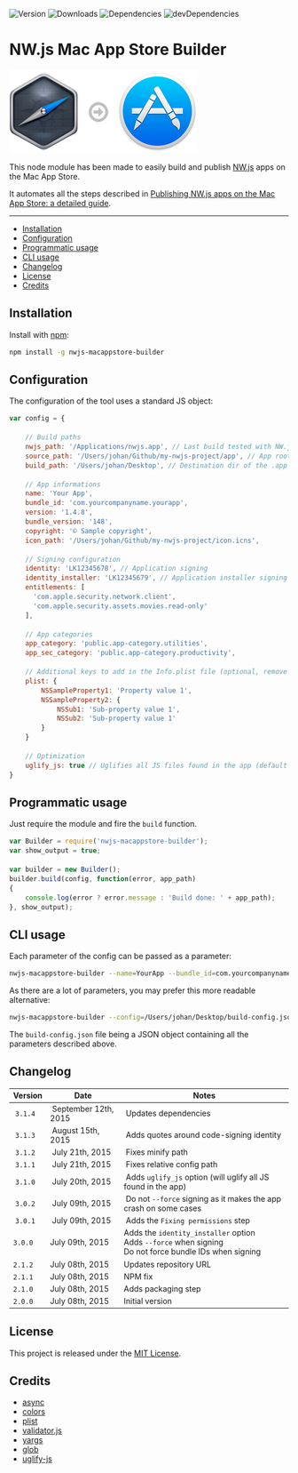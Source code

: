 ![Version](https://img.shields.io/npm/v/nwjs-macappstore-builder.svg)
![Downloads](https://img.shields.io/npm/dm/nwjs-macappstore-builder.svg)
![Dependencies](https://img.shields.io/david/johansatge/nwjs-macappstore-builder.svg)
![devDependencies](https://img.shields.io/david/dev/johansatge/nwjs-macappstore-builder.svg)

# NW.js Mac App Store Builder

![Icon](icon.jpg)

This node module has been made to easily build and publish [NW.js](http://nwjs.io) apps on the Mac App Store.

It automates all the steps described in [Publishing NW.js apps on the Mac App Store: a detailed guide](https://github.com/johansatge/nwjs-macappstore).

---

* [Installation](#installation)
* [Configuration](#configuration)
* [Programmatic usage](#programmatic-usage)
* [CLI usage](#cli-usage)
* [Changelog](#changelog)
* [License](#license)
* [Credits](#credits)

## Installation

Install with [npm](https://www.npmjs.com/):

```bash
npm install -g nwjs-macappstore-builder
```

## Configuration

The configuration of the tool uses a standard JS object:

```javascript
var config = {

    // Build paths
    nwjs_path: '/Applications/nwjs.app', // Last build tested with NW.js 0.12.2
    source_path: '/Users/johan/Github/my-nwjs-project/app', // App root (the dir with the package.json file)
    build_path: '/Users/johan/Desktop', // Destination dir of the .app build
    
    // App informations
    name: 'Your App',
    bundle_id: 'com.yourcompanyname.yourapp',
    version: '1.4.8',
    bundle_version: '148',
    copyright: '© Sample copyright',
    icon_path: '/Users/johan/Github/my-nwjs-project/icon.icns',
    
    // Signing configuration
    identity: 'LK12345678', // Application signing
    identity_installer: 'LK12345679', // Application installer signing (may be the same as identity)
    entitlements: [
      'com.apple.security.network.client',
      'com.apple.security.assets.movies.read-only'
    ],
       
    // App categories
    app_category: 'public.app-category.utilities',
    app_sec_category: 'public.app-category.productivity',
 
    // Additional keys to add in the Info.plist file (optional, remove if not needed)
    plist: {
        NSSampleProperty1: 'Property value 1',
        NSSampleProperty2: {
            NSSub1: 'Sub-property value 1',
            NSSub2: 'Sub-property value 1'
        }
    }
    
    // Optimization
    uglify_js: true // Uglifies all JS files found in the app (default is FALSE)
}
```

## Programmatic usage

Just require the module and fire the `build` function.

```javascript
var Builder = require('nwjs-macappstore-builder');
var show_output = true;

var builder = new Builder();
builder.build(config, function(error, app_path)
{
    console.log(error ? error.message : 'Build done: ' + app_path);
}, show_output);
```

## CLI usage

Each parameter of the config can be passed as a parameter:

```bash
nwjs-macappstore-builder --name=YourApp --bundle_id=com.yourcompanyname.yourapp [...]
```

As there are a lot of parameters, you may prefer this more readable alternative:

```bash
nwjs-macappstore-builder --config=/Users/johan/Desktop/build-config.json
```

The `build-config.json` file being a JSON object containing all the parameters described above.

## Changelog

| Version | Date | Notes |
| --- | --- | --- |
| `3.1.4` | September 12th, 2015 | Updates dependencies |
| `3.1.3` | August 15th, 2015 | Adds quotes around code-signing identity |
| `3.1.2` | July 21th, 2015 | Fixes minify path |
| `3.1.1` | July 21th, 2015 | Fixes relative config path |
| `3.1.0` | July 20th, 2015 | Adds `uglify_js` option (will uglify all JS found in the app) |
| `3.0.2` | July 09th, 2015 | Do not `--force` signing as it makes the app crash on some cases |
| `3.0.1` | July 09th, 2015 | Adds the `Fixing permissions` step |
| `3.0.0` | July 09th, 2015 | Adds the `identity_installer` option<br>Adds `--force` when signing<br>Do not force bundle IDs when signing |
| `2.1.2` | July 08th, 2015 | Updates repository URL |
| `2.1.1` | July 08th, 2015 | NPM fix |
| `2.1.0` | July 08th, 2015 | Adds packaging step |
| `2.0.0` | July 08th, 2015 | Initial version |

## License

This project is released under the [MIT License](LICENSE).

## Credits

* [async](https://github.com/caolan/async)
* [colors](https://github.com/Marak/colors.js)
* [plist](https://github.com/TooTallNate/plist.js)
* [validator.js](validatorjs.org)
* [yargs](https://github.com/bcoe/yargs)
* [glob](https://github.com/isaacs/node-glob)
* [uglify-js](https://github.com/mishoo/UglifyJS2)
